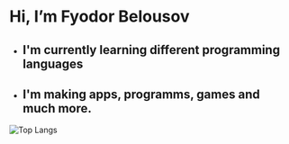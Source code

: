 # Hi, I’m Fyodor Belousov
* ## I'm currently learning different programming languages
* ## I'm making apps, programms, games and much more.

![Top Langs](https://github-readme-stats.vercel.app/api/top-langs/?username=Teddybear182&hide=css,html&theme=synthwave)


<!---
Teddybear182/Teddybear182 is a ✨ special ✨ repository because its `README.md` (this file) appears on your GitHub profile.
You can click the Preview link to take a look at your changes.
--->
